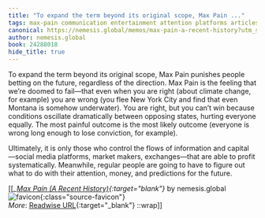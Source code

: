 ```yaml
---
title: "To expand the term beyond its original scope, Max Pain ..."
tags: max-pain communication entertainment attention platforms articles-24288018
canonical: https://nemesis.global/memos/max-pain-a-recent-history?utm_source=substack&utm_medium=email
author: nemesis.global
book: 24288018
hide_title: true
---
```


To expand the term beyond its original scope, Max Pain punishes people betting on the future, regardless of the direction. Max Pain is the feeling that we’re doomed to fail—that even when you are right (about climate change, for example) you are wrong (you flee New York City and find that even Montana is somehow underwater). You are right, but you can’t win because conditions oscillate dramatically between opposing states, hurting everyone equally. The most painful outcome is the most likely outcome (everyone is wrong long enough to lose conviction, for example).

Ultimately, it is only those who control the flows of information and capital —social media platforms, market makers, exchanges—that are able to profit systematically. Meanwhile, regular people are going to have to figure out what to do with their attention, money, and predictions for the future.


[[<cite>_[Max Pain (A Recent History)](https://nemesis.global/memos/max-pain-a-recent-history?utm_source=substack&utm_medium=email){:target="_blank"}_</cite> by nemesis.global ![favicon](https://s2.googleusercontent.com/s2/favicons?domain=nemesis.global){:class="source-favicon"}<br>
_More_: [Readwise URL](https://readwise.io/open/474551062){:target="_blank"}
::wrap]]